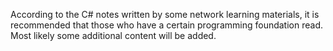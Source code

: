 According to the C# notes written by some network learning materials, it is recommended that those who have a certain programming foundation read.
Most likely some additional content will be added.
